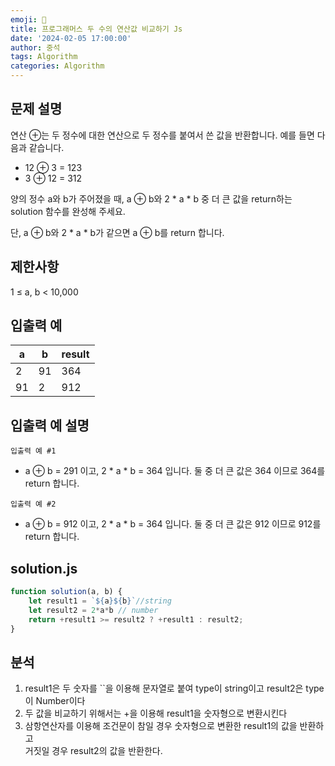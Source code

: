 ```yaml
---
emoji: 🔎
title: 프로그래머스 두 수의 연산값 비교하기 Js
date: '2024-02-05 17:00:00'
author: 중석 
tags: Algorithm
categories: Algorithm  
---
```


## 문제 설명
연산 ⊕는 두 정수에 대한 연산으로 두 정수를 붙여서 쓴 값을 반환합니다. 예를 들면 다음과 같습니다.

+ 12 ⊕ 3 = 123   
+ 3 ⊕ 12 = 312 
  
양의 정수 a와 b가 주어졌을 때, a ⊕ b와 2 * a * b 중 더 큰 값을 return하는 solution 함수를 완성해 주세요.

단, a ⊕ b와 2 * a * b가 같으면 a ⊕ b를 return 합니다.

##  제한사항
1 ≤ a, b < 10,000

## 입출력 예
|a|b|result|
|----|---|---|
| 2 | 91 | 364 |
| 91 | 2 | 912 |


## 입출력 예 설명

`입출력 예 #1`
+ a ⊕ b = 291 이고, 2 * a * b = 364 입니다. 둘 중 더 큰 값은 364 이므로 364를 return 합니다.

`입출력 예 #2`
+ a ⊕ b = 912 이고, 2 * a * b = 364 입니다. 둘 중 더 큰 값은 912 이므로 912를 return 합니다.

## solution.js 
```js
function solution(a, b) {
    let result1 = `${a}${b}`//string 
    let result2 = 2*a*b // number
    return +result1 >= result2 ? +result1 : result2;
} 
```

## 분석 
1. result1은 두 숫자를 ``을 이용해 문자열로 붙여 type이 string이고 result2은 type이 Number이다 
2. 두 값을 비교하기 위해서는 +을 이용해 result1을 숫자형으로 변환시킨다
3. 삼항연산자를 이용해 조건문이 참일 경우 숫자형으로 변환한 result1의 값을 반환하고    
거짓일 경우 result2의 값을 반환한다. 

```toc
```
